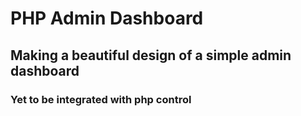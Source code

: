 # PHP Admin Dashboard
## Making a beautiful design of a simple admin dashboard
### Yet to be integrated with php control

